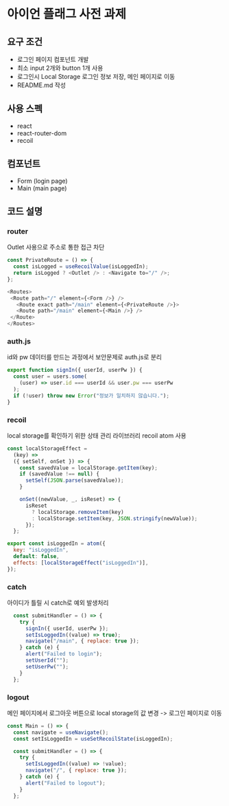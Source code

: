 # 아이언 플래그 사전 과제

## 요구 조건
- 로그인 페이지 컴포넌트 개발
- 최소 input 2개와 button 1개 사용
- 로그인시 Local Storage 로그인 정보 저장, 메인 페이지로 이동
- README.md 작성

## 사용 스펙
- react
- react-router-dom
- recoil

## 컴포넌트
- Form (login page)
- Main (main page)

## 코드 설명

### router
Outlet 사용으로 주소로 통한 접근 차단
```javascript
const PrivateRoute = () => {
  const isLogged = useRecoilValue(isLoggedIn);
  return isLogged ? <Outlet /> : <Navigate to="/" />;
};

<Routes>
 <Route path="/" element={<Form />} />
   <Route exact path="/main" element={<PrivateRoute />}>
   <Route path="/main" element={<Main />} />
 </Route>
</Routes>
```

### auth.js
id와 pw 데이터를 만드는 과정에서 보안문제로 auth.js로 분리
```javascript
export function signIn({ userId, userPw }) {
  const user = users.some(
    (user) => user.id === userId && user.pw === userPw
  );
  if (!user) throw new Error("정보가 일치하지 않습니다.");
}
```

### recoil
local storage를 확인하기 위한 상태 관리 라이브러리 recoil atom 사용
```javascript
const localStorageEffect =
  (key) =>
  ({ setSelf, onSet }) => {
    const savedValue = localStorage.getItem(key);
    if (savedValue !== null) {
      setSelf(JSON.parse(savedValue));
    }

    onSet((newValue, _, isReset) => {
      isReset
        ? localStorage.removeItem(key)
        : localStorage.setItem(key, JSON.stringify(newValue));
      });
  };

export const isLoggedIn = atom({
  key: "isLoggedIn",
  default: false,
  effects: [localStorageEffect("isLoggedIn")],
});
```

### catch
아이디가 틀릴 시 catch로 예외 발생처리
```javascript
  const submitHandler = () => {
    try {
      signIn({ userId, userPw });
      setIsLoggedIn((value) => true);
      navigate("/main", { replace: true });
    } catch (e) {
      alert("Failed to login");
      setUserId("");
      setUserPw("");
    }
  };
```

### logout
메인 페이지에서 로그아웃 버튼으로 local storage의 값 변경 -> 로그인 페이지로 이동
```javascript
const Main = () => {
  const navigate = useNavigate();
  const setIsLoggedIn = useSetRecoilState(isLoggedIn);

  const submitHandler = () => {
    try {
      setIsLoggedIn((value) => !value);
      navigate("/", { replace: true });
    } catch (e) {
      alert("Failed to logout");
    }
  };
```
